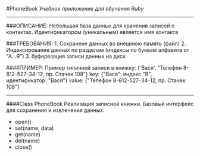 #PhoneBook 
*Учебное приложение для обучения Ruby*

- - -
###ОПИСАНИЕ:
Небольшая база данных для хранения записей о контактах. Идентификатором (уникальным) является имя контакта

###ТРЕБОВАНИЯ:
	1. Сохранеие данных во внешнюю память (файл)
	2. Индексирование данных по разделам (индексы по буквам алфавита от "А...Я")
	3. буферезация записи данных на диск
	
####ПРИМЕР:
	Пример типичной записи в книжку: {'Вася', "Телефон 8-812-527-34-12, пр. Стачек 108"}
		key: {"Вася": индекс "В", идентификатор: "Вася"}
		value: {"Телефон 8-812-527-34-12, пр. Стачек 108"}

- - -
####Class PhoneBook
Реализация записной книжки. Базовый интерфейс для сохранения и извлечения данных:
* open()
* set(name, data)
* get(name)
* del(name)
* close()

